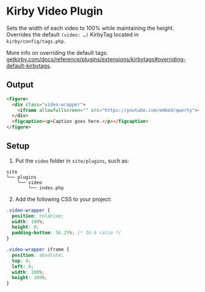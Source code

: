 # Kirby Video Plugin

Sets the width of each video to 100% while maintaining the height. Overrides the default `(video: …)` KirbyTag located in `kirby/config/tags.php`. 

More info on overriding the default tags: [getkirby.com/docs/reference/plugins/extensions/kirbytags#overriding-default-kirbytags](https://getkirby.com/docs/reference/plugins/extensions/kirbytags#overriding-default-kirbytags).

## Output

```html
<figure>
  <div class="video-wrapper">
    <iframe allowfullscreen="" src="https://youtube.com/embed/qwerty"></iframe>
  </div>
  <figcaption><p>Caption goes here.</p></figcaption>
</figure>
```

## Setup
1. Put the `video` folder in `site/plugins`, such as:
```shell
site
└── plugins
    └── video
        └── index.php
```

2. Add the following CSS to your project:
```css
.video-wrapper {
  position: relative;
  width: 100%;
  height: 0;
  padding-bottom: 56.25%; /* 16:9 ratio */
}

.video-wrapper iframe {
  position: absolute;
  top: 0;
  left: 0;
  width: 100%;
  height: 100%;
}
```
